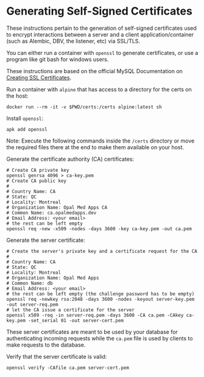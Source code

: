 # Generating Self-Signed Certificates

These instructions pertain to the generation of self-signed certificates used to encrypt interactions between a server and a client application/container (such as Alembic, DBV, the listener, etc) via SSL/TLS.

You can either run a container with `openssl` to generate certificates, or use a program like git bash for windows users.

These instructions are based on the official MySQL Documentation on [Creating SSL Certificates](https://dev.mysql.com/doc/refman/8.0/en/creating-ssl-files-using-openssl.html#creating-ssl-files-using-openssl-unix-command-line).

Run a container with `alpine` that has access to a directory for the certs on the host:

```shell
docker run --rm -it -v $PWD/certs:/certs alpine:latest sh
```

Install `openssl`:

```shell
apk add openssl
```

Note: Execute the following commands inside the `/certs` directory or move the required files there at the end to make them available on your host.

Generate the certificate authority (CA) certificates:

```shell
# Create CA private key
openssl genrsa 4096 > ca-key.pem
# Create CA public key
# 
# Country Name: CA
# State: QC
# Locality: Montreal
# Organization Name: Opal Med Apps CA
# Common Name: ca.opalmedapps.dev
# Email Address: <your email>
# the rest can be left empty
openssl req -new -x509 -nodes -days 3600 -key ca-key.pem -out ca.pem
```

Generate the server certificate:

```shell
# Create the server's private key and a certificate request for the CA
# 
# Country Name: CA
# State: QC
# Locality: Montreal
# Organization Name: Opal Med Apps
# Common Name: db
# Email Address: <your email>
# the rest can be left empty (the challenge password has to be empty)
openssl req -newkey rsa:2048 -days 3600 -nodes -keyout server-key.pem -out server-req.pem
# let the CA issue a certificate for the server
openssl x509 -req -in server-req.pem -days 3600 -CA ca.pem -CAkey ca-key.pem -set_serial 01 -out server-cert.pem
```

These server certificates are meant to be used by your database for authenticating incoming requests while the `ca.pem` file is used by clients to make requests to the database.

Verify that the server certificate is valid:

```shell
openssl verify -CAfile ca.pem server-cert.pem
```
